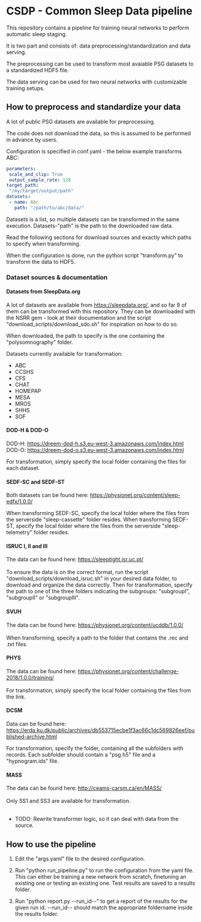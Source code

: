 # CSDP - Common Sleep Data pipeline

This repository contains a pipeline for training neural networks to perform automatic sleep staging.

It is two part and consists of: data preprocessing/standardization and data serving.

The preprocessing can be used to transform most avaiable PSG datasets to a standardized HDF5 file.

The data serving can be used for two neural networks with customizable training setups.

## How to preprocess and standardize your data

A lot of public PSG datasets are available for preprocessing.

The code does not download the data, so this is assumed to be performed in advance by users.

Configuration is specified in conf.yaml - the below example transforms ABC:

```yaml
parameters:
 scale_and_clip: True
 output_sample_rate: 128
target_path:
 "/my/target/output/path"
datasets:
 - name: Abc
   path: "/path/to/abc/data/"
```

Datasets is a list, so multiple datasets can be transformed in the same execution.
Datasets-"path" is the path to the downloaded raw data.

Read the following sections for download sources and exactly which paths to specify when transforming.

When the configuration is done, run the python script "transform.py" to transform the data to HDF5.

### Dataset sources & documentation

#### Datasets from SleepData.org
A lot of datasets are available from https://sleepdata.org/, and so far 9 of them can be transformed with this repository.
They can be downloaded with the NSRR gem - look at their documentation and the script "download_scripts/download_sdo.sh" for inspiration on how to do so.

When downloaded, the path to specify is the one containing the "polysomnography" folder.

Datasets currently available for transformation:
- ABC
- CCSHS
- CFS
- CHAT
- HOMEPAP
- MESA
- MROS
- SHHS
- SOF

#### DOD-H & DOD-O
DOD-H: https://dreem-dod-h.s3.eu-west-3.amazonaws.com/index.html  
DOD-O: https://dreem-dod-o.s3.eu-west-3.amazonaws.com/index.html

For transformation, simply specify the local folder containing the files for each dataset.

#### SEDF-SC and SEDF-ST

Both datasets can be found here: https://physionet.org/content/sleep-edfx/1.0.0/

When transforming SEDF-SC, specify the local folder where the files from the serverside "sleep-cassette" folder resides.
When transforming SEDF-ST, specify the local folder where the files from the serverside "sleep-telemetry" folder resides.

#### ISRUC I, II and III

The data can be found here: https://sleeptight.isr.uc.pt/
<br></br>
To ensure the data is on the correct format, run the script "download_scripts/download_isruc.sh" in your desired data folder, to download and organize the data correctly.
Then for transformation, specify the path to one of the three folders indicating the subgroups: "subgroupI", "subgroupII" or "subgroupIII".

#### SVUH

The data can be found here: https://physionet.org/content/ucddb/1.0.0/
<br></br>
When transforming, specify a path to the folder that contains the .rec and .txt files.

#### PHYS

The data can be found here: https://physionet.org/content/challenge-2018/1.0.0/training/
<br></br>
For transformation, simply specify the local folder containing the files from the link.

#### DCSM

Data can be found here: https://erda.ku.dk/public/archives/db553715ecbe1f3ac66c1dc569826eef/published-archive.html

For transformation, specify the folder, containing all the subfolders with records. Each subfolder should contain a "psg.h5" file and a "hypnogram.ids" file.

#### MASS

The data can be found here: http://ceams-carsm.ca/en/MASS/
<br></br>
Only SS1 and SS3 are available for transformation.
<br></br>
- TODO: Rewrite transformer logic, so it can deal with data from the source.

## How to use the pipeline

1. Edit the "args.yaml" file to the desired configuration.

2. Run "python run_pipeline.py" to run the configuration from the yaml file. This can either be training a new network from scratch, finetuning an existing one or testing an existing one. Test results are saved to a results folder.

4. Run "python report.py --run_id--" to get a report of the results for the given run id. --run_id-- should match the appropriate foldername inside the results folder.